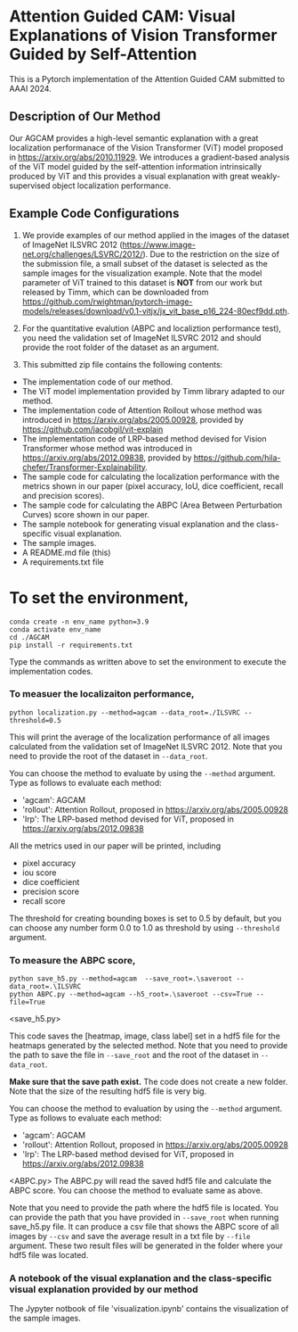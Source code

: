 # Attention Guided CAM: Visual Explanations of Vision Transformer Guided by Self-Attention
This is a Pytorch implementation of the Attention Guided CAM submitted to AAAI 2024.

## Description of Our Method
Our AGCAM provides a high-level semantic explanation with a great localization performanace of the Vision Transformer (ViT) model proposed in https://arxiv.org/abs/2010.11929.
We introduces a gradient-based analysis of the ViT model guided by the self-attention information intrinsically produced by ViT and this provides a visual explanation with great weakly-supervised object localization performance.

## Example Code Configurations
1. We provide examples of our method applied in the images of the dataset of ImageNet ILSVRC 2012 (https://www.image-net.org/challenges/LSVRC/2012/). 
Due to the restriction on the size of the submission file, a small subset of the dataset is selected as the sample images for the visualization example. 
Note that the model parameter of ViT trained to this dataset is **NOT** from our work but released by Timm, which can be downloaded from https://github.com/rwightman/pytorch-image-models/releases/download/v0.1-vitjx/jx_vit_base_p16_224-80ecf9dd.pth.

2. For the quantitative evalution (ABPC and localiztion performance test), you need the validation set of ImageNet ILSVRC 2012 and should provide the root folder of the dataset as an argument.

3. This submitted zip file contains the following contents:
* The implementation code of our method.
* The ViT model implementation provided by Timm library adapted to our method. 
* The implementation code of Attention Rollout whose method was introduced in https://arxiv.org/abs/2005.00928, provided by https://github.com/jacobgil/vit-explain
* The implementation code of LRP-based method devised for Vision Transformer whose method was introduced in https://arxiv.org/abs/2012.09838, provided by https://github.com/hila-chefer/Transformer-Explainability.
* The sample code for calculating the localization performance with the metrics shown in our paper (pixel accuracy, IoU, dice coefficient, recall and precision scores).
* The sample code for calculating the ABPC (Area Between Perturbation Curves) score shown in our paper. 
* The sample notebook for generating visual explanation and the class-specific visual explanation.
* The sample images.
* A README.md file (this)
* A requirements.txt file


# To set the environment,
```
conda create -n env_name python=3.9
conda activate env_name
cd ./AGCAM
pip install -r requirements.txt
```
Type the commands as written above to set the environment to execute the implementation codes.


### To measuer the localizaiton performance, 
```
python localization.py --method=agcam --data_root=./ILSVRC --threshold=0.5
```

This will print the average of the localization performance of all images calculated from the validation set of ImageNet ILSVRC 2012.
Note that you need to provide the root of the dataset in `--data_root`. 

You can choose the method to evaluate by using the `--method` argument. 
Type as follows to evaluate each method:
- 'agcam': AGCAM
- 'rollout': Attention Rollout, proposed in https://arxiv.org/abs/2005.00928
- 'lrp': The LRP-based method devised for ViT, proposed in https://arxiv.org/abs/2012.09838


All the metrics used in our paper will be printed, including
* pixel accuracy
* iou score
* dice coefficient
* precision score
* recall score

The threshold for creating bounding boxes is set to 0.5 by default, but you can choose any number form 0.0 to 1.0 as threshold by using `--threshold` argument.



### To measure the ABPC score,
```
python save_h5.py --method=agcam  --save_root=.\saveroot --data_root=.\ILSVRC
python ABPC.py --method=agcam --h5_root=.\saveroot --csv=True --file=True
```

<save_h5.py>

This code saves the [heatmap, image, class label] set in a hdf5 file for the heatmaps generated by the selected method.
Note that you need to provide the path to save the file in `--save_root` and the root of the dataset in `--data_root`.

**Make sure that the save path exist.** The code does not create a new folder.
Note that the size of the resulting hdf5 file is very big.

You can choose the method to evaluation by using the `--method` argument. 
Type as follows to evaluate each method:
- 'agcam': AGCAM
- 'rollout': Attention Rollout, proposed in https://arxiv.org/abs/2005.00928
- 'lrp': The LRP-based method devised for ViT, proposed in https://arxiv.org/abs/2012.09838


<ABPC.py>
The ABPC.py will read the saved hdf5 file and calculate the ABPC score.
You can choose the method to evaluate same as above.

Note that you need to provide the path where the hdf5 file is located. You can provide the path that you have provided in `--save_root` when running save_h5.py file.
It can produce a csv file that shows the ABPC score of all images by `--csv` and save the average result in a txt file by `--file` argument.
These two result files will be generated in the folder where your hdf5 file was located.



### A notebook of the visual explanation and the class-specific visual explanation provided by our method

The Jypyter notbook of file 'visualization.ipynb' contains the visualization of the sample images.

